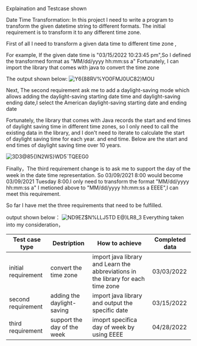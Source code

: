 Explaination and Testcase shown

Date Time Transformation:
In this project I need to write a program to transform the
given datetime string to different formats. The initial requirement is to transform it to any
different time zone. 

First of all I need to transform a given data time to different time zone ,

For example, If the given date time is "03/15/2022 10:23:45 pm",So I defined the transformed format as "MM/dd/yyyy hh:mm:ss a"
Fortunately, I can import the library that comes with java to convert the time zone

The output shown below:
![Y6{88RV%YO0FMJ0UC82}MOU](https://user-images.githubusercontent.com/62952998/167272228-d2dbfb48-9439-4a8c-ac2c-4b7b25625e7e.png)

Next, The second requirement ask me to add a daylight-saving mode which
allows adding the daylight-saving starting date time and daylight-saving ending date,I select the American daylight-saving starting date and ending date

Fortunately, the library that comes with Java records the start and end times of daylight saving time in different time zones, so I only need to call the existing data in the library, and I don't need to iterate to calculate the start of daylight saving time for each year. and end time.
Below are the start and end times of daylight saving time over 10 years.

![3D3@85{)N2WS}WD5`TQEEG0](https://user-images.githubusercontent.com/62952998/167272495-0dcf87cf-fd72-4f8e-a01a-db2a37e7604b.png)



Finally，The third requirement change is to ask me to support the day of the week in
the date time representation. So 03/09/2021 8:00 would become 03/09/2021 Tuesday 8:00.I only need to transform the format "MM/dd/yyyy hh:mm:ss a" I metioned above to 
 "MM/dd/yyyy hh:mm:ss a EEEE",I can meet this requirement.
 
 So far I have met the three requirements that need to be fulfilled.
 
output shown below：
 ![ND9EZ$N%LLJ5TD E@)LR8_3](https://user-images.githubusercontent.com/62952998/167272752-381ff527-8d39-424d-ba74-16a3cb24be3d.png)
 Everything taken into my consideration，

|  Test case type  | Destription|How to achieve|Completed data |
| ------------- | ------------- |---------------|--------------|
| initial requirement  | convert the time zone  | import java library and Learn the abbreviations in the library for each time zone|  03/03/2022 |
| second requirement |  adding the daylight-saving |import java library and output the specific date| 03/15/2022 |
| third requirement |   support the day of the week |imoprt specifica day of week by using EEEE|04/28/2022 |
